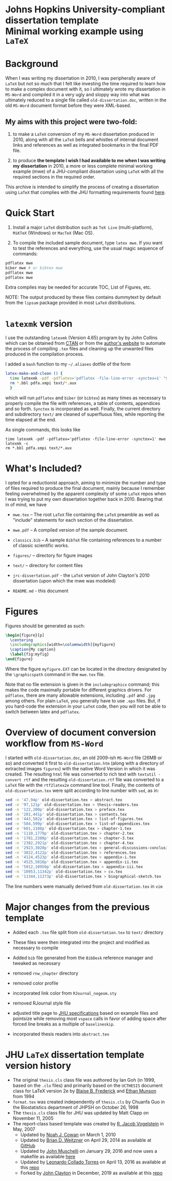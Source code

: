 Johns Hopkins University-compliant dissertation template  
Minimal working example using `LaTeX`
==========

# Background

When I was writing my dissertation in 2010, I was peripherally aware of `LaTeX` but not so much that I felt like investing the time required to learn how to make a complex document with it, so I ultimately wrote my dissertation in `MS-Word` and compiled it in a very ugly and sloppy way into what was ultimately reduced to a single file called `old-dissertation.doc`, written in the old `MS-Word` document format before they were XML-based.

## My aims with this project were two-fold:

1. to make a `LaTeX` conversion of my `MS-Word` dissertation produced in 2010, along with all the `LaTeX` bells and whistles of internal document links and references as well as integrated bookmarks in the final PDF file.

2. to produce **the template I wish I had available to me when I was writing my dissertation** in 2010, a more or less complete minimal working example (mwe) of a JHU-compliant dissertation using `LaTeX` with all the required sections in the required order.

This archive is intended to simplify the process of creating a dissertation using `LaTeX` that complies with the JHU formatting requirements found
[here](https://www.library.jhu.edu/library-services/electronic-theses-dissertations/formatting-requirements/).

# Quick Start

1. Install a major `LaTeX` distribution such as `TeX Live` (multi-platform), `MiKTeX` (Windows) or `MacTeX` (Mac OS).

2. To compile the included sample document, type `latex mwe`.  If you want to test the references and everything, use the usual magic sequence of commands:

```sh
pdflatex mwe
biber mwe # or bibtex mwe
pdflatex mwe
pdflatex mwe
```
Extra compiles may be needed for accurate TOC, List of Figures, etc.

NOTE: The output produced by these files contains dummytext by default from the `lipsum` package provided in most `LaTeX` distributions.

# `latexmk` version

I use the outstanding  `latexmk` (Version 4.65) program by by John Collins which can be obtained from [CTAN](http://www.ctan.org/pkg/latexmk) or from the [author's website](http://www.personal.psu.edu/jcc8/latexmk) to automate the process of compiling `.tex` files and cleaning up the unwanted files produced in the compilation process.

I added a `bash` function to my `~/.aliases` dotfile of the form

```sh
latex-make-and-clean () {
  time latexmk -pdf -pdflatex='pdflatex -file-line-error -synctex=1' "$@" && latexmk -c
  rm *.bbl pdfa.xmpi text/*.aux
  }
```

which will run `pdflatex` and `biber` (or `bibtex`) as many times as necessary to properly compile the file with references, a table of contents, appendices and so forth. `Synctex` is incorporated as well. Finally, the current directory and subdirectory `text/` are cleaned of superfluous files, while reporting the time elapsed at the end.

As single commands, this looks like

```
time latexmk -pdf -pdflatex='pdflatex -file-line-error -synctex=1' mwe
latexmk -c
rm *.bbl pdfa.xmpi text/*.aux
```

# What's Included?

I opted for a reductionist approach, aiming to minimize the number and type
of files required to produce the final document, mainly because I remember feeling
overwhelmed by the apparent complexity of some `LaTeX` repos when I was trying
to put my own dissertation together back in 2010. Bearing that in of mind, we have

* `mwe.tex` – The root `LaTeX` file containing the `LaTeX` preamble as well as "include" statements for each section of the dissertation.

* `mwe.pdf` – A compiled version of the sample document.

* `classics.bib` – A sample `BibTeX` file containing references to a number of classic scientific works.

* `figures/` – directory for figure images

* `text/` – directory for content files

* `jrc-dissertation.pdf` - the `LaTeX` version of John Clayton's 2010 dissertation (upon which the mwe was modeled)

* `README.md` - this document

# Figures

Figures should be generated as such:

```tex
\begin{figure}[p]
  \centering
  \includegraphics[width=\columnwidth]{myfigure}
  \caption{My caption}
  \label{fig:myfig}
\end{figure}
```

Where the figure `myfigure.EXT` can be located in the directory designated by the `\graphicspath` command in the `mwe.tex` file.

Note that no file extension is given in the `includegraphicx` command; this makes the code maximally portable for different graphics drivers. For `pdflatex`, there are many allowable extensions, including `.pdf` and `.jpg` among others. For plain `LaTeX`, you generally have to use `.eps` files. But, if you hard-code the extension in your `LaTeX` code, then you will not be able to switch between latex and `pdflatex`.

# Overview of document conversion workflow from `MS-Word`

I started with `old-dissertation.doc`, an old 2009-ish `MS-Word` file (26MB or so) and converted it first to `old-dissertation.htm` (along with a directory of extracted images `figures`) with the native Word Version in which it was created. The resulting `html` file was converted to rich text with `textutil -convert rtf` and the resulting `old-dissertation.rtf` file was converted to a `LaTeX` file with the `rtf2latex2e` command line tool. Finally, the contents of `old-dissertation.tex` were split according to line number with `sed`, as in:

```sh
sed -n '47,94p' old-dissertation.tex > abstract.tex
sed -n '97,121p' old-dissertation.tex > thesis-readers.tex
sed -n '122,200p' old-dissertation.tex > preface.tex
sed -n '201,441p' old-dissertation.tex > contents.tex
sed -n '443,582p' old-dissertation.tex > list-of-figures.tex
sed -n '584,599p' old-dissertation.tex > list-of-appendices.tex
sed -n '601,1108p' old-dissertation.tex > chapter-1.tex
sed -n '1110,1779p' old-dissertation.tex > chapter-2.tex
sed -n '1781,2380p' old-dissertation.tex > chapter-3.tex
sed -n '2382,2921p' old-dissertation.tex > chapter-4.tex
sed -n '2923,3020p' old-dissertation.tex > general-discussions-conclusions.tex
sed -n '3022,4122p' old-dissertation.tex > references.tex
sed -n '4124,4523p' old-dissertation.tex > appendix-i.tex
sed -n '4525,5010p' old-dissertation.tex > appendix-ii.tex
sed -n '5012,10950p' old-dissertation.tex > appendix-iii.tex
sed -n '10953,11342p' old-dissertation.tex > cv.tex
sed -n '11344,11373p' old-dissertation.tex > biographical-sketch.tex
```
The line numbers were manually derived from `old-dissertation.tex` in `vim`

# Major changes from the previous template

* Added each `.tex` file split from `old-dissertation.tex` to `text/` directory

* These files were then integrated into the project and modified as necessary to compile

* Added `bib` file generated from the `BibDesk` reference manager and tweaked as necessary

* removed `rnw_chapter` directory

* removed color profile

* incorporated link color from `RJournal_nogeom.sty`

* removed RJournal style file

* adjusted title page to [JHU specifications](https://www.library.jhu.edu/library-services/electronic-theses-dissertations/formatting-requirements/) based on example files and pointsize while removing most `vspace` calls in favor of adding space after forced line breaks as a multiple of `baselineskip`.

* incorporated thesis readers into `abstract.tex`

# JHU `LaTeX` dissertation template version history

* The original `thesis.cls` class file was authored by Ian Goh (in 1999, based on the `.clo` files) and primarily based on the `UCTHESIS` document class for LaTeX version 2e by [Blaise B. Frederick](https://www.mcleanhospital.org/profile/blaise-frederick) and [Ethan Munson](https://uwm.edu/engineering/people/munson-ph-d-ethan/) from 1994 
* `format.tex` was created independently of `thesis.cls` by Chuanfa Guo in the Biostatistics department of JHPSH on October 26, 1998
* The `thesis.cls` class file for JHU was updated by Matt Clapp on November 11, 2005
* The report-class based template was created by [R. Jacob Vogelstein](https://www.linkedin.com/in/r-jacob-vogelstein-65821b4/) in May, 2007
  * Updated by [Noah J. Cowan](https://limbs.lcsr.jhu.edu/people/cowan/) on March 1, 2010
  * Updated by [Brian D. Weitzner](https://github.com/weitzner) on April 29, 2014 as available at [GitHub](https://github.com/weitzner/jhu-thesis-template)
  * Updated by [John Muschelli](https://github.com/muschellij2) on January 29, 2016 and now uses a makefile as available [here](https://github.com/muschellij2/PhD_Thesis)
  * Updated by [Leonardo Collado Torres](https://github.com/lcolladotor) on April 13, 2016 as available at this [repo](https://github.com/weitzner/jhu-thesis-template)
  * Forked by [John Clayton](http://github.com/jrclayton) in December, 2019 as available at this [repo](https://github.com/jrclayton/jhu-dissertation-mwe) 
